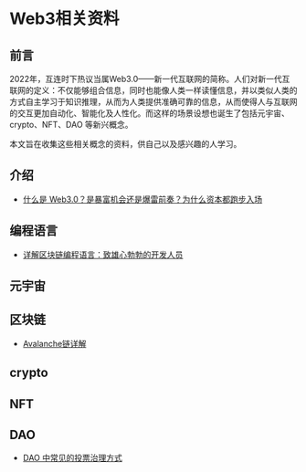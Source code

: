 # Web3相关资料


## 前言

2022年，互连时下热议当属Web3.0——新一代互联网的简称。人们对新一代互联网的定义：不仅能够组合信息，同时也能像人类一样读懂信息，并以类似人类的方式自主学习于知识推理，从而为人类提供准确可靠的信息，从而使得人与互联网的交互更加自动化、智能化及人性化。而这样的场景设想也诞生了包括元宇宙、crypto、NFT、DAO 等新兴概念。

本文旨在收集这些相关概念的资料，供自己以及感兴趣的人学习。

## 介绍

+ [什么是 Web3.0？是暴富机会还是爆雷前奏？为什么资本都跑步入场](https://www.toutiao.com/video/7114899341285786148/?app=news_article&timestamp=1656930877&group_id=7114899341285786148&share_token=97A4919F-FEE2-461A-9A00-3D4FCE9E044E&tt_from=weixin&utm_source=weixin&utm_medium=toutiao_ios&utm_campaign=client_share&wxshare_count=1&source=m_redirect)
## 编程语言

+ [详解区块链编程语言：致雄心勃勃的开发人员](https://www.8btc.com/article/6760100)

## 元宇宙

## 区块链

+ [Avalanche链详解](https://zhuanlan.zhihu.com/p/419778767)


## crypto

## NFT

## DAO

+ [DAO 中常见的投票治理方式](https://blog.csdn.net/xfilesystem/article/details/125440641)
